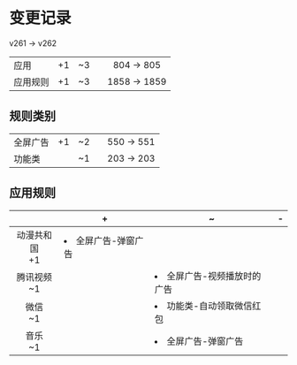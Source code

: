 # 变更记录

v261 -> v262

||||||
|-|:-:|:-:|:-:|:-:|
|应用|+1|~3||804 -> 805|
|应用规则|+1|~3||1858 -> 1859|

## 规则类别

||||||
|-|:-:|:-:|:-:|:-:|
|全屏广告|+1|~2||550 -> 551|
|功能类||~1||203 -> 203|

## 应用规则

||+|~|-|
|:-:|-|-|-|
|动漫共和国<br>+1|<li>全屏广告-弹窗广告|||
|腾讯视频<br>~1||<li>全屏广告-视频播放时的广告||
|微信<br>~1||<li>功能类-自动领取微信红包||
|音乐<br>~1||<li>全屏广告-弹窗广告||
